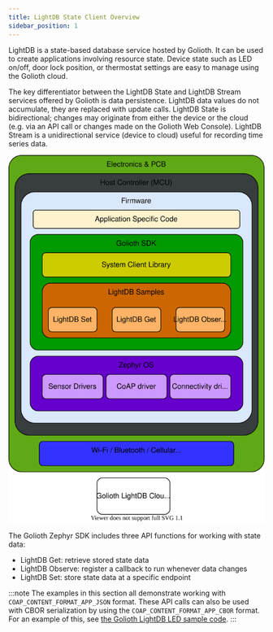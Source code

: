 ```yaml
---
title: LightDB State Client Overview
sidebar_position: 1
---
```


LightDB is a state-based database service hosted by Golioth. It can be used to
create applications involving resource state. Device state such as LED on/off,
door lock position, or thermostat settings are easy to manage using the Golioth
cloud.

The key differentiator between the LightDB State and LightDB Stream services
offered by Golioth is data persistence. LightDB data values do not accumulate,
they are replaced with update calls. LightDB State is bidirectional; changes may
originate from either the device or the cloud (e.g. via an API call or changes
made on the Golioth Web Console). LightDB Stream is a unidirectional service
(device to cloud) useful for recording time series data.

![Console](../assets/lightDB-trans-svg-A4.svg)

The Golioth Zephyr SDK includes three API functions for working with state data:

* LightDB Get: retrieve stored state data
* LightDB Observe: register a callback to run whenever data changes
* LightDB Set: store state data at a specific endpoint

:::note
The examples in this section all demonstrate working with
`COAP_CONTENT_FORMAT_APP_JSON` format. These API calls can also be used with
CBOR serialization by using the `COAP_CONTENT_FORMAT_APP_CBOR` format. For an
example of this, see [the Golioth LightDB LED sample
code](https://github.com/golioth/golioth-zephyr-sdk/tree/main/samples/lightdb_led).
:::
